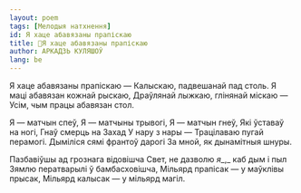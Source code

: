 ```yaml
---
layout: poem
tags: [Мелодыя натхнення]
id: Я хаце абавязаны прапіскаю
title: 🚧Я хаце абавязаны прапіскаю
author: АРКАДЗЬ КУЛЯШОЎ
lang: be
---
```



 
Я хаце абавязаны прапіскаю — Калыскаю, падвешанай пад столь. Я маці абавязан кожнай рыскаю, Драўлянай лыжкаю, глінянай міскаю — Усім, чым працы абавязан стол.

Я — матчын спеў, Я — матчыны трывогі, Я — матчын гнеў, Які ўставаў на ногі, Гнаў смерць на Захад У нару з нары — Трацілаваю пугай перамогі. Дыміліся сямі франтоў дарогі За мной, як дынамітныя шнуры.

Пазбавіўшы ад грознага відовішча Свет, не дазволю _я__,_ каб дым і пыл Зямлю ператварылі ў бамбасховішча, Мільярд прапісак — у маўклівы прысак, Мільярд калысак — у мільярд магіл.


